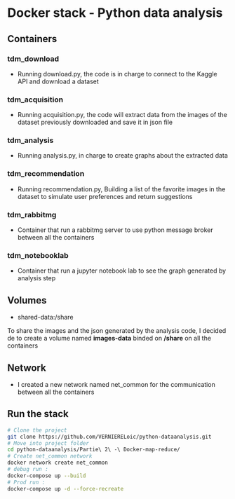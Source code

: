 # Docker stack - Python data analysis

## 

## Containers

### tdm_download
- Running download.py, the code is in charge to connect to the Kaggle API and download a dataset

### tdm_acquisition
- Running acquisition.py, the code will extract data from the images of the dataset previously downloaded and save it in json file

### tdm_analysis
- Running analysis.py, in charge to create graphs about the extracted data

### tdm_recommendation
- Running recommendation.py, Building a list of the favorite images in the dataset to simulate user preferences and return suggestions

### tdm_rabbitmg
- Container that run a rabbitmg server to use python message broker between all the containers

### tdm_notebooklab
- Container that run a jupyter notebook lab to see the graph generated by analysis step

## Volumes

- shared-data:/share

To share the images and the json generated by the analysis code, I decided de to create a volume named **images-data** binded on **/share** on all the containers

## Network

- I created a new network named net_common for the communication between all the containers


## Run the stack 

```bash
# Clone the project
git clone https://github.com/VERNIERELoic/python-dataanalysis.git
# Move into project folder
cd python-dataanalysis/Partie\ 2\ -\ Docker-map-reduce/
# Create net_common network
docker network create net_common
# debug run :
docker-compose up --build
# Prod run : 
docker-compose up -d --force-recreate
```